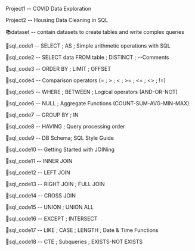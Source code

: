  Project1 -- COVID Data Exploration
  
  Project2 -- Housing Data Cleaning in SQL
  
📚dataset -- contain datasets to create tables and write complex queries   

🔑sql_code1 -- SELECT ; AS ; Simple arithmetic operations with SQL

🔑sql_code2 -- SELECT data FROM table ; DISTINCT ; --Comments

🔑sql_code3 -- ORDER BY ; LIMIT ; OFFSET

🔑sql_code4 -- Comparison operators (= ; > ; < ; >= ; <= ; <> ; !=)

🔑sql_code5 -- WHERE ; BETWEEN ; Logical operators (AND-OR-NOT)

🔑sql_code6 -- NULL ; Aggregate Functions (COUNT-SUM-AVG-MIN-MAX)

🔑sql_code7 -- GROUP BY ; IN

🔑sql_code8 -- HAVING ; Query processing order 

💫sql_code9 -- DB Schema; SQL Style Guide

💫sql_code10 -- Getting Started with JOINing

💫sql_code11 -- INNER JOIN

💫sql_code12 -- LEFT JOIN

💫sql_code13 -- RIGHT JOIN ; FULL JOIN 

💫sql_code14 -- CROSS JOIN 

💫sql_code15 -- UNION ; UNION ALL 

💫sql_code16 -- EXCEPT ; INTERSECT

💫sql_code17 -- LIKE ; CASE ; LENGTH ; Date & Time Functions

💫sql_code18 -- CTE ; Subqueries ; EXISTS-NOT EXISTS